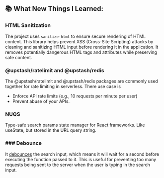 ## 📚 What New Things I Learned:

### HTML Sanitization

The project uses `sanitize-html` to ensure secure rendering of HTML content. This library helps prevent XSS (Cross-Site Scripting) attacks by cleaning and sanitizing HTML input before rendering it in the application. It removes potentially dangerous HTML tags and attributes while preserving safe content.

### @upstash/ratelimit and @upstash/redis

The @upstash/ratelimit and @upstash/redis packages are commonly used together for rate limiting in serverless.
There use case is

- Enforce API rate limits (e.g., 10 requests per minute per user)
- Prevent abuse of your APIs.

### NUQS

Type-safe search params state manager for React frameworks. Like useState, but stored in the URL query string.

### ### Debounce

It [debounces](src/components/shared/SearchInput.tsx) the search input, which means it will wait for a second before executing the function passed to it. This is useful for preventing too many requests being sent to the server when the user is typing in the search input.
